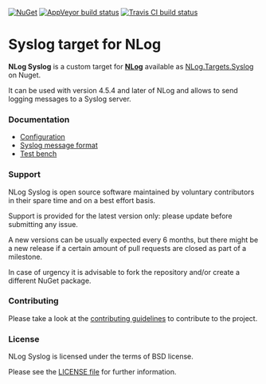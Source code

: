 [![NuGet](https://buildstats.info/nuget/Nlog.Targets.Syslog)](https://www.nuget.org/packages/NLog.Targets.Syslog/)
[![AppVeyor build status](https://ci.appveyor.com/api/projects/status/s5wqsmvk4bj76bug?svg=true)](https://ci.appveyor.com/project/luigiberrettini/nlog-targets-syslog)
[![Travis CI build status](https://travis-ci.org/luigiberrettini/NLog.Targets.Syslog.svg?branch=master)](https://travis-ci.org/luigiberrettini/NLog.Targets.Syslog)

Syslog target for NLog
======================

**NLog Syslog** is a custom target for [**NLog**](https://nlog-project.org/) available as [NLog.Targets.Syslog](https://www.nuget.org/packages/NLog.Targets.Syslog/) on Nuget.

It can be used with version 4.5.4 and later of NLog and allows to send logging messages to a Syslog server.


### Documentation

 - [Configuration](configuration.md)
 - [Syslog message format](syslog-message-format.md)
 - [Test bench](test-bench.md)


### Support

NLog Syslog is open source software maintained by voluntary contributors in their spare time and on a best effort basis.

Support is provided for the latest version only: please update before submitting any issue.

A new versions can be usually expected every 6 months, but there might be a new release if a certain amount of pull requests are closed as part of a milestone.

In case of urgency it is advisable to fork the repository and/or create a different NuGet package.


### Contributing

Please take a look at the [contributing guidelines](CONTRIBUTING.md) to contribute to the project.


### License

NLog Syslog is licensed under the terms of BSD license.

Please see the [LICENSE file](../LICENSE) for further information.